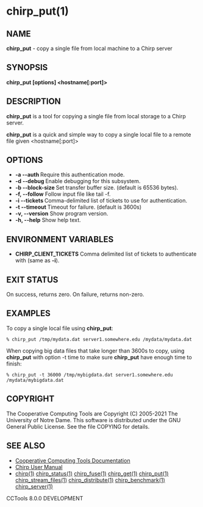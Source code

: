 






















# chirp_put(1)

## NAME
**chirp_put** - copy a single file from local machine to a Chirp server

## SYNOPSIS
****chirp_put [options] <localfile> <hostname[:port]> <remotefile>****

## DESCRIPTION

**chirp_put** is a tool for copying a single file from local storage to a Chirp server.

**chirp_put** is a quick and simple way to copy a single local file <localfile> to a remote file given <hostname[:port]> <path>

## OPTIONS


- **-a --auth <flag>** Require this authentication mode.
- **-d --debug <flag>** Enable debugging for this subsystem.
- **-b --block-size <size>** Set transfer buffer size. (default is 65536 bytes).
- **-f, --follow** Follow input file like tail -f.
- **-i --tickets <files>** Comma-delimited list of tickets to use for authentication.
- **-t --timeout <time>** Timeout for failure. (default is 3600s)
- **-v, --version** Show program version.
- **-h, --help** Show help text.


## ENVIRONMENT VARIABLES


- ****CHIRP_CLIENT_TICKETS**** Comma delimited list of tickets to authenticate with (same as **-i**).


## EXIT STATUS
On success, returns zero.  On failure, returns non-zero.

## EXAMPLES

To copy a single local file using **chirp_put**:

```
% chirp_put /tmp/mydata.dat server1.somewhere.edu /mydata/mydata.dat
```

When copying big data files that take longer than 3600s to copy, using **chirp_put** with option -t time to make sure **chirp_put** have enough time to finish:

```
% chirp_put -t 36000 /tmp/mybigdata.dat server1.somewhere.edu /mydata/mybigdata.dat
```


## COPYRIGHT

The Cooperative Computing Tools are Copyright (C) 2005-2021 The University of Notre Dame.  This software is distributed under the GNU General Public License.  See the file COPYING for details.

## SEE ALSO


- [Cooperative Computing Tools Documentation]("../index.html")
- [Chirp User Manual]("../chirp.html")
- [chirp(1)](chirp.md)  [chirp_status(1)](chirp_status.md)  [chirp_fuse(1)](chirp_fuse.md)  [chirp_get(1)](chirp_get.md)  [chirp_put(1)](chirp_put.md)  [chirp_stream_files(1)](chirp_stream_files.md)  [chirp_distribute(1)](chirp_distribute.md)  [chirp_benchmark(1)](chirp_benchmark.md)  [chirp_server(1)](chirp_server.md)


CCTools 8.0.0 DEVELOPMENT
